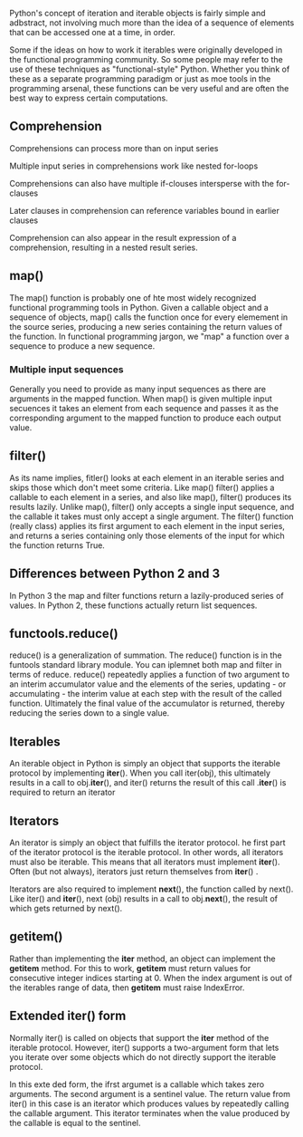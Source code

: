 Python's concept of iteration and iterable objects is fairly simple and adbstract, not involving much more than the idea of a sequence of elements that can be accessed one at a time, in order.  

Some if the ideas on how to work it iterables were originally developed in the functional programming community.  So some people may refer to the use of these techniques as "functional-style" Python.  Whether you think of these as a separate programming paradigm or just as moe tools in the programming arsenal, these functions can be very useful and are often the best way to express certain computations.

## Comprehension

Comprehensions can process more than on input series

Multiple input series in comprehensions work like nested for-loops

Comprehensions can also have multiple if-clouses intersperse with the for-clauses

Later clauses in comprehension can reference variables bound in earlier clauses

Comprehension can also appear in the result expression of a comprehension, resulting in a nested result series.

## map()

The map() function is probably one of hte most widely recognized functional programming tools in Python.  Given a callable object and a sequence of objects, map() calls the function once for every elemement in the source series, producing a new series containing the return values of the function.  In functional programming jargon, we "map" a function over a sequence to produce a new sequence.

### Multiple input sequences

Generally you need to provide as many input sequences as there are arguments in the mapped function.  When map() is given multiple input secuences it takes an element from each sequence and passes it as the corresponding argument to the mapped function to produce each output value.

## filter()

As its name implies, fitler() looks at each element in an iterable series and skips those which don't meet some criteria.  Like map() filter() applies a callable to each element in a series, and also like map(), filter() produces its results lazily.  Unlike map(), filter() only accepts a single input sequence, and the callable it takes must only accept a single argument.  The filter() function (really class) applies its first argument to each element in the input series, and returns a series containing only those elements of the input for which the function returns True.

## Differences between Python 2 and 3

In Python 3 the map and filter functions return a lazily-produced series of values.  In Python 2, these functions actually return list sequences.

## functools.reduce()

reduce() is a generalization of summation.  The reduce() function is in the funtools standard library module.  You can iplemnet both map and filter in terms of reduce.  reduce() repeatedly applies a function of two argument to an interim accumulator value and the elements of the series, updating - or accumulating - the interim value at each step with the result of the called function.  Ultimately the final value of the accumulator is returned, thereby reducing the series down to a single value.

## Iterables

An iterable object in Python is simply an object that supports the iterable protocol by implementing __iter__(). When you call iter(obj), this ultimately results in a call to obj.__iter__(), and iter() returns the result of this call .__iter__() is required to return an iterator

## Iterators

An iterator is simply an object that fulfills the iterator protocol.  he first part of the iterator protocol is the iterable protocol.  In other words, all iterators must also be iterable.  This means that all iterators must implement __iter__().  Often (but not always), iterators just return themselves from __iter__() . 

Iterators are also required to implement __next__(), the function called by next().  Like iter() and __iter__(), next (obj) results in a call to obj.__next__(), the result of which gets returned by next().

## __getitem__()

Rather than implementing the __iter__ method, an object can implement the __getitem__ method.  For this to work, __getitem__ must return values for consecutive integer indices starting at 0. When the index argument is out of the iterables range of data, then __getitem__ must raise IndexError.

## Extended iter() form

Normally iter() is called on objects that support the __iter__ method of the iterable protocol.  However, iter() supports a two-argument form that lets you iterate over some objects which do not directly support the iterable protocol.

In this exte ded form, the ifrst argumet is a callable which takes zero arguments.  The second argument is a sentinel value.  The return value from iter() in this case is an iterator which produces values by repeatedly calling the callable argument.  This iterator terminates when the value produced by the callable is equal to the sentinel.